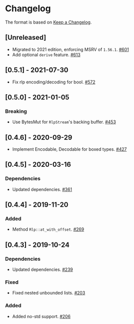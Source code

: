 # Changelog

The format is based on [Keep a Changelog].

[Keep a Changelog]: http://keepachangelog.com/en/1.0.0/

## [Unreleased]

- Migrated to 2021 edition, enforcing MSRV of `1.56.1`. [#601](https://github.com/paritytech/parity-common/pull/601)
- Add optional `derive` feature. [#613](https://github.com/paritytech/parity-common/pull/613)

## [0.5.1] - 2021-07-30

- Fix rlp encoding/decoding for bool. [#572](https://github.com/paritytech/parity-common/pull/572)

## [0.5.0] - 2021-01-05

### Breaking

- Use BytesMut for `RlpStream`'s backing buffer. [#453](https://github.com/paritytech/parity-common/pull/453)

## [0.4.6] - 2020-09-29

- Implement Encodable, Decodable for boxed types. [#427](https://github.com/paritytech/parity-common/pull/427)

## [0.4.5] - 2020-03-16

### Dependencies

- Updated dependencies. [#361](https://github.com/paritytech/parity-common/pull/361)

## [0.4.4] - 2019-11-20

### Added

- Method `Rlp::at_with_offset`. [#269](https://github.com/paritytech/parity-common/pull/269)

## [0.4.3] - 2019-10-24

### Dependencies

- Updated dependencies. [#239](https://github.com/paritytech/parity-common/pull/239)

### Fixed

- Fixed nested unbounded lists. [#203](https://github.com/paritytech/parity-common/pull/203)

### Added

- Added no-std support. [#206](https://github.com/paritytech/parity-common/pull/206)
